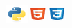 <div style="display: inline_block"><br>
  <img align="center" alt="messo-Python" height="40" width="50" src="https://raw.githubusercontent.com/devicons/devicon/master/icons/python/python-original.svg">
  <img align="center" alt="messo-HTML" height="30" width="40" src="https://raw.githubusercontent.com/devicons/devicon/master/icons/html5/html5-original.svg">
  <img align="center" alt="messo-CSS" height="30" width="40" src="https://raw.githubusercontent.com/devicons/devicon/master/icons/css3/css3-original.svg">
</div>
